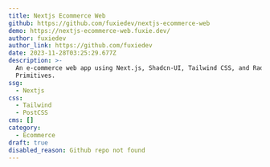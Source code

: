 ```yaml
---
title: Nextjs Ecommerce Web
github: https://github.com/fuxiedev/nextjs-ecommerce-web
demo: https://nextjs-ecommerce-web.fuxie.dev/
author: fuxiedev
author_link: https://github.com/fuxiedev
date: 2023-11-28T03:25:29.677Z
description: >-
  An e-commerce web app using Next.js, Shadcn-UI, Tailwind CSS, and Radix
  Primitives.
ssg:
  - Nextjs
css:
  - Tailwind
  - PostCSS
cms: []
category:
  - Ecommerce
draft: true
disabled_reason: Github repo not found
---
```

